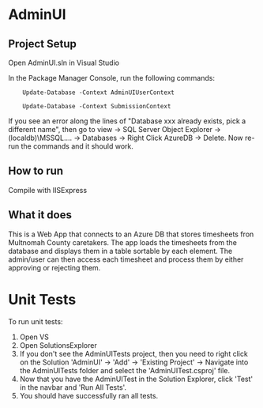 # AdminUI

## Project Setup

Open AdminUI.sln in Visual Studio

In the Package Manager Console, run the following commands:

```
	Update-Database -Context AdminUIUserContext
	
	Update-Database -Context SubmissionContext
```

If you see an error along the lines of "Database xxx already exists, pick a different name",
then go to view -> SQL Server Object Explorer -> (localdb)\MSSQL.... -> Databases -> Right Click AzureDB -> Delete.
Now re-run the commands and it should work.

## How to run

Compile with IISExpress

## What it does

This is a Web App that connects to an Azure DB that stores timesheets fron Multnomah County caretakers.
The app loads the timesheets from the database and displays them in a table sortable by each element.
The admin/user can then access each timesheet and process them by either approving or rejecting them.

# Unit Tests

To run unit tests: 

1. Open VS
2. Open SolutionsExplorer
3. If you don't see the AdminUITests project, then you need to right click on the Solution 'AdminUI' -> 'Add' -> 'Existing Project' -> Navigate into the AdminUITests folder and select the 'AdminUITest.csproj' file.
4. Now that you have the AdminUITest in the Solution Explorer, click 'Test' in the navbar and 'Run All Tests'.
5. You should have successfully ran all tests. 
